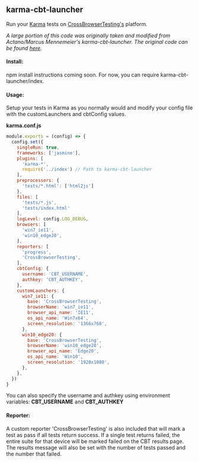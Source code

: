 ## karma-cbt-launcher 
Run your [Karma](https://karma-runner.github.io/2.0/index.html) tests on [CrossBrowserTesting's](http://crossbrowsertesting.com) platform.

*A large portion of this code was originally taken and modified from Actano/Marcus Mennemeier's karma-cbt-launcher. The original code can be found [here](http://github.com/actano/karma-cbt-launcher).*

#### Install:  
npm install instructions coming soon. For now, you can require karma-cbt-launcher/index.

#### Usage:
Setup your tests in Karma as you normally would and modify your config file with the customLaunchers and cbtConfig values.

**karma.conf.js**
```javascript
module.exports = (config) => {
  config.set({
    singleRun: true,
    frameworks: ['jasmine'],
    plugins: [
      'karma-*',
      require('../index') // Path to karma-cbt-launcher
    ],
    preprocessors: {
      'tests/*.html': ['html2js']
    },
    files: [
      'tests/*.js',
      'tests/index.html'
    ],
    logLevel: config.LOG_DEBUG,
    browsers: [
      'win7_ie11',
      'win10_edge20',
    ],
    reporters: [
      'progress',
      'CrossBrowserTesting',
    ],
    cbtConfig: {
      username: 'CBT_USERNAME',
      authkey: 'CBT_AUTHKEY',
    },
    customLaunchers: {
      win7_ie11: {
        base: 'CrossBrowserTesting',
        browserName: 'win7_ie11',
        browser_api_name: 'IE11',
        os_api_name: 'Win7x64',
        screen_resolution: '1366x768',
      },
      win10_edge20: {
        base: 'CrossBrowserTesting',
        browserName: 'win10_edge20',
        browser_api_name: 'Edge20',
        os_api_name: 'Win10',
        screen_resolution: '1920x1080',
      },
    },
  })
}
```
You can also specify the username and authkey using environment variables: **CBT_USERNAME** and **CBT_AUTHKEY**

#### Reporter:
A custom reporter 'CrossBrowserTesting' is also included that will mark a test as pass if all tests return success. If a single test returns failed, the entire suite for that device will be marked failed on the CBT results page. The results message will also be set with the number of tests passed and the number that failed.
